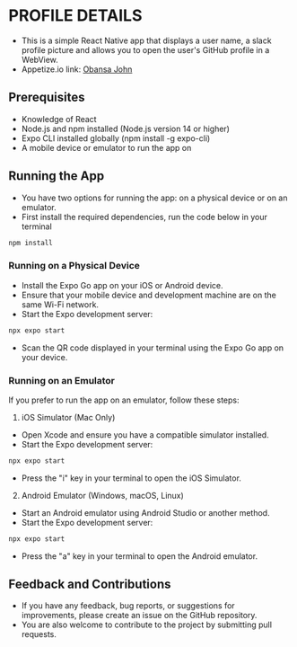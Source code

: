 # PROFILE DETAILS
- This is a simple React Native app that displays a user name, a slack profile picture and allows you to open the user's GitHub profile in a WebView.
- Appetize.io link: [Obansa John](https://appetize.io/app/i6ndygyym7ax3yne34kv36j6oy)
  
## Prerequisites
- Knowledge of React
- Node.js and npm installed (Node.js version 14 or higher)
- Expo CLI installed globally (npm install -g expo-cli)
- A mobile device or emulator to run the app on

## Running the App
- You have two options for running the app: on a physical device or on an emulator.
- First install the required dependencies, run the code below in your terminal
```bash
npm install
```

### Running on a Physical Device
- Install the Expo Go app on your iOS or Android device.
- Ensure that your mobile device and development machine are on the same Wi-Fi network.
- Start the Expo development server:
```bash
npx expo start
```
- Scan the QR code displayed in your terminal using the Expo Go app on your device.

### Running on an Emulator
If you prefer to run the app on an emulator, follow these steps:

1. iOS Simulator (Mac Only)
- Open Xcode and ensure you have a compatible simulator installed.
- Start the Expo development server:
```bash
npx expo start
```
- Press the "i" key in your terminal to open the iOS Simulator.

2. Android Emulator (Windows, macOS, Linux)
- Start an Android emulator using Android Studio or another method.
- Start the Expo development server:
```bash
npx expo start
```
- Press the "a" key in your terminal to open the Android emulator.

## Feedback and Contributions
- If you have any feedback, bug reports, or suggestions for improvements, please create an issue on the GitHub repository.
- You are also welcome to contribute to the project by submitting pull requests.
